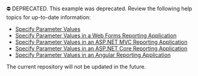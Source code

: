 ⛔ DEPRECATED. This example was deprecated. Review the following help topics for up-to-date information:

- [Specify Parameter Values](https://docs.devexpress.com/XtraReports/402961/detailed-guide-to-devexpress-reporting/use-report-parameters/specify-parameter-values)
- [Specify Parameter Values in a Web Forms Reporting Application](https://docs.devexpress.com/XtraReports/401931/web-reporting/asp-net-webforms-reporting/document-viewer-in-asp-net-webforms-reporting/customization/specify-parameter-values)
- [Specify Parameter Values in an ASP.NET MVC Reporting Application](https://docs.devexpress.com/XtraReports/403221/web-reporting/asp-net-mvc-reporting/report-parameters-in-asp-net-mvc-applications/specify-parameter-values)
- [Specify Parameter Values in an ASP.NET Core Reporting Application](https://docs.devexpress.com/XtraReports/403229/web-reporting/asp-net-core-reporting/report-parameters-in-asp-net-core-applications/specify-parameter-values)
- [Specify Parameter Values in an Angular Reporting Application](https://docs.devexpress.com/XtraReports/401930/web-reporting/javascript-reporting/angular/document-viewer/quick-start/specify-parameter-values)

The current repository will not be updated in the future.